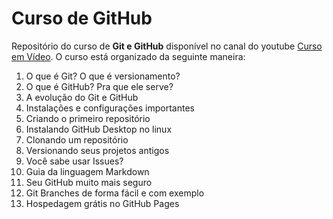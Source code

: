 # Curso de GitHub
 
 Repositório do curso de **Git e GitHub** disponível no canal do youtube [Curso em Vídeo](https://www.youtube.com/channel/UCrWvhVmt0Qac3HgsjQK62FQ). 
 O curso está organizado da seguinte maneira:
 
 1. O que é Git? O que é versionamento?
 2. O que é GitHub? Pra que ele serve?
 3. A evolução do Git e GitHub
 4. Instalações e configurações importantes
 5. Criando o primeiro repositório
 6. Instalando GitHub Desktop no linux
 7. Clonando um repositório
 8. Versionando seus projetos antigos
 9. Você sabe usar Issues?
 10. Guia da linguagem Markdown
 11. Seu GitHub muito mais seguro
 12. Git Branches de forma fácil e com exemplo
 13. Hospedagem grátis no GitHub Pages
 

